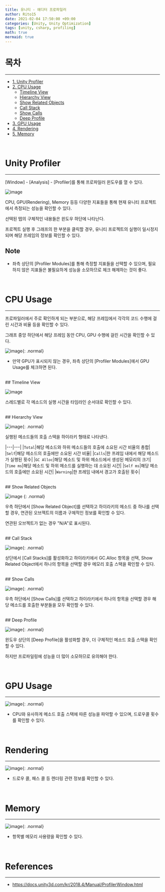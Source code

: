 ```yaml
---
title: 유니티 - 에디터 프로파일러
author: Rito15
date: 2021-02-04 17:50:00 +09:00
categories: [Unity, Unity Optimization]
tags: [unity, csharp, profiling]
math: true
mermaid: true
---
```


# 목차
---

- [1. Unity Profiler](#unity-profiler)
- [2. CPU Usage](#cpu-usage)
  - [Timeline View](#timeline-view)
  - [Hierarchy View](#hierarchy-view)
  - [Show Related Objects](#show-related-objects)
  - [Call Stack](#call-stack)
  - [Show Calls](#show-calls)
  - [Deep Profile](#deep-profile)
- [3. GPU Usage](#gpu-usage)
- [4. Rendering](#rendering)
- [5. Memory](#memory)


<br>

# Unity Profiler
---
[Window] - [Analysis] - [Profiler]를 통해 프로파일러 윈도우를 열 수 있다.

![image](https://user-images.githubusercontent.com/42164422/106927000-0a712380-6755-11eb-87bd-ba4d22bf0bbc.png)

CPU, GPU(Rendering), Memory 등등 다양한 지표들을 통해 현재 유니티 프로젝트에서 측정되는 성능을 확인할 수 있다.

선택된 탭의 구체적인 내용들은 윈도우 하단에 나타난다.

프로젝트 실행 후 그래프의 한 부분을 클릭할 경우, 유니티 프로젝트의 실행이 일시정지되며 해당 프레임의 정보를 확인할 수 있다.

## **Note**
- 좌측 상단의 [Profiler Modules]를 통해 측정할 지표들을 선택할 수 있으며, 필요하지 않은 지표들은 불필요하게 성능을 소모하므로 체크 해제하는 것이 좋다.

<br>

# CPU Usage
---
프로파일러에서 주로 확인하게 되는 부분으로, 해당 프레임에서 각각의 코드 수행에 걸린 시간과 비율 등을 확인할 수 있다.

그래프 중앙 하단에서 해당 프레임 동안 CPU, GPU 수행에 걸린 시간을 확인할 수 있다.

![image](https://user-images.githubusercontent.com/42164422/106927047-1957d600-6755-11eb-8035-14de7be3294a.png){: .normal}

- 만약 GPU가 표시되지 않는 경우, 좌측 상단의 [Profiler Modules]에서 GPU Usage를 체크하면 된다.

<br>
## Timeline View

![image](https://user-images.githubusercontent.com/42164422/106882158-c7498d00-6721-11eb-95e5-11b029ed4989.png)

스레드별로 각 메소드의 실행 시간을 타임라인 순서대로 확인할 수 있다.

<br>
## Hierarchy View

![image](https://user-images.githubusercontent.com/42164422/106927972-0d204880-6756-11eb-8f32-bd2812f68a0f.png){: .normal}

실행된 메소드들의 호출 스택을 하이라키 형태로 나타낸다.

|---|---|
|`Total`|해당 메소드와 하위 메소드들의 호출에 소요된 시간 비율의 총합|
|`Self`|해당 메소드의 호출에만 소요된 시간 비율|
|`Calls`|한 프레임 내에서 해당 메소드가 실행된 횟수|
|`GC Alloc`|해당 메소드 및 하위 메소드에서 생성된 메모리의 크기|
|`Time ms`|해당 메소드 및 하위 메소드를 실행하는 데 소요된 시간|
|`Self ms`|해당 메소드의 호출에만 소요된 시간|
|`Warning`|한 프레임 내에서 경고가 호출된 횟수|

<br>
## Show Related Objects

![image](https://user-images.githubusercontent.com/42164422/106928125-34771580-6756-11eb-9b05-876b0d8278cd.png)
{: .normal}

우측 하단에서 [Show Related Object]를 선택하고 하이라키의 메소드 중 하나를 선택할 경우, 연관된 오브젝트의 이름과 구체적인 정보를 확인할 수 있다.

연관된 오브젝트가 없는 경우 "N/A"로 표시된다.


<br>
## Call Stack

![image](https://user-images.githubusercontent.com/42164422/106928446-8881fa00-6756-11eb-9d67-984138170f56.png){: .normal}

상단에서 [Call Stacks]를 활성화하고 하이라키에서 GC.Alloc 항목을 선택, Show Related Object에서 하나의 항목을 선택할 경우 메모리 호출 스택을 확인할 수 있다.

<br>
## Show Calls

![image](https://user-images.githubusercontent.com/42164422/106928534-9fc0e780-6756-11eb-9ab9-0d4a7066244e.png){: .normal}

우측 하단에서 [Show Calls]를 선택하고 하이라키에서 하나의 항목을 선택할 경우 해당 메소드를 호출한 부분들을 모두 확인할 수 있다.

<br>
## Deep Profile

![image](https://user-images.githubusercontent.com/42164422/106928722-d1d24980-6756-11eb-85b3-a485b76a74d4.png){: .normal}

윈도우 상단의 [Deep Profile]을 활성화할 경우, 더 구체적인 메소드 호출 스택을 확인할 수 있다.

하지만 프로파일링에 성능을 더 많이 소모하므로 유의해야 한다.

<br>

# GPU Usage
---

![image](https://user-images.githubusercontent.com/42164422/106928934-18c03f00-6757-11eb-8869-4cae095f30a3.png){: .normal}

- CPU와 유사하게 메소드 호출 스택에 따른 성능을 파악할 수 있으며, 드로우콜 횟수를 확인할 수 있다.

<br>

# Rendering
---

![image](https://user-images.githubusercontent.com/42164422/106878840-c878bb00-671d-11eb-9a57-b1f0b2c43b44.png){: .normal}

- 드로우 콜, 패스 콜 등 렌더링 관련 정보를 확인할 수 있다.

<br>

# Memory
---

![image](https://user-images.githubusercontent.com/42164422/106881595-15aa5c00-6721-11eb-9cc0-20aba09631ea.png){: .normal}

- 항목별 메모리 사용량을 확인할 수 있다.

<br>

# References
---
- <https://docs.unity3d.com/kr/2018.4/Manual/ProfilerWindow.html>
